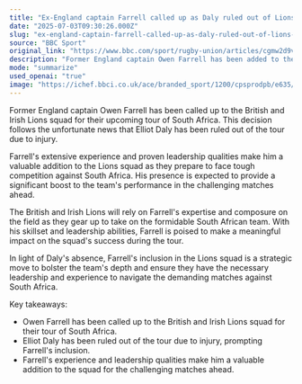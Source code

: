 ```yaml
---
title: "Ex-England captain Farrell called up as Daly ruled out of Lions tour"
date: "2025-07-03T09:30:26.000Z"
slug: "ex-england-captain-farrell-called-up-as-daly-ruled-out-of-lions-tour"
source: "BBC Sport"
original_link: "https://www.bbc.com/sport/rugby-union/articles/cgmw2d9v0w1o"
description: "Former England captain Owen Farrell has been added to the British and Irish Lions squad for their upcoming tour of South Africa following Elliot Daly's injury. Farrell's experience and leadership are expected to provide a significant boost to the team as they prepare to face tough competition. The Lions will rely on Farrell's expertise and composure on the field to navigate the challenging matches against South Africa and ensure the team's success. Farrell's inclusion in the squad is a strategic move to bolster the team's depth and leadership in Daly's absence."
mode: "summarize"
used_openai: "true"
image: "https://ichef.bbci.co.uk/ace/branded_sport/1200/cpsprodpb/e635/live/3d93f9b0-57f4-11f0-b5c5-012c5796682d.jpg"
---
```


Former England captain Owen Farrell has been called up to the British and Irish Lions squad for their upcoming tour of South Africa. This decision follows the unfortunate news that Elliot Daly has been ruled out of the tour due to injury.

Farrell's extensive experience and proven leadership qualities make him a valuable addition to the Lions squad as they prepare to face tough competition against South Africa. His presence is expected to provide a significant boost to the team's performance in the challenging matches ahead.

The British and Irish Lions will rely on Farrell's expertise and composure on the field as they gear up to take on the formidable South African team. With his skillset and leadership abilities, Farrell is poised to make a meaningful impact on the squad's success during the tour.

In light of Daly's absence, Farrell's inclusion in the Lions squad is a strategic move to bolster the team's depth and ensure they have the necessary leadership and experience to navigate the demanding matches against South Africa.

Key takeaways:
- Owen Farrell has been called up to the British and Irish Lions squad for their tour of South Africa.
- Elliot Daly has been ruled out of the tour due to injury, prompting Farrell's inclusion.
- Farrell's experience and leadership qualities make him a valuable addition to the squad for the challenging matches ahead.